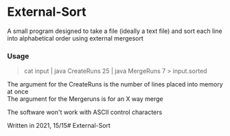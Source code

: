 # External-Sort

A small program designed to take a file (ideally a text file) and sort each line into alphabetical order using external mergesort

### Usage

> cat input | java CreateRuns 25 | java MergeRuns 7 > input.sorted

The argument for the CreateRuns is the number of lines placed into memory at once <br>
The argument for the Mergeruns is for an X way merge

The software won't work with ASCII control characters

Written in 2021, 15/15# External-Sort
